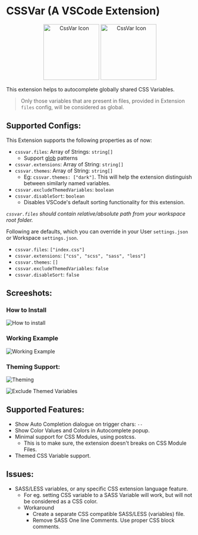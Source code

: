 # CSSVar (A VSCode Extension)

<div align="center">
  <img
  src="https://user-images.githubusercontent.com/11786283/113474026-dd0dd100-948a-11eb-8140-4570d7c983d3.png"
  height="150"
  alt="CssVar Icon" />
  <img
  src="https://user-images.githubusercontent.com/11786283/112747300-16999480-8fd2-11eb-9f21-41a77abb332c.png"
  height="150"
  alt="CssVar Icon" />
</div>

This extension helps to autocomplete globally shared CSS
Variables.
> Only those variables that are present in files,
provided in Extension `files` config, will be considered as global.

## Supported Configs:

This Extension supports the following properties as of now:

- `cssvar.files`: Array of Strings: `string[]`
  - Support [glob](https://en.wikipedia.org/wiki/Glob_(programming)) patterns
- `cssvar.extensions`: Array of String: `string[]`
- `cssvar.themes`: Array of String: `string[]`
  - Eg: `cssvar.themes: ["dark"]`. This will help the extension
    distinguish between similarly named variables.
- `cssvar.excludeThemedVariables`: `boolean`
- `cssvar.disableSort`: `boolean`
  - Disables VSCode's default sorting functionality for this extension.

*`cssvar.files` should contain relative/absolute path from
your workspace root folder.*

Following are defaults, which you can override in
your User `settings.json` or Workspace `settings.json`.

- `cssvar.files`: `["index.css"]`
- `cssvar.extensions`: `["css", "scss", "sass", "less"]`
- `cssvar.themes`: `[]`
- `cssvar.excludeThemedVariables`: `false`
- `cssvar.disableSort`: `false`

## Screeshots:

### How to Install
![How to install](https://user-images.githubusercontent.com/11786283/113474149-bdc37380-948b-11eb-847d-4c031912b9f4.gif)


### Working Example
![Working Example](https://user-images.githubusercontent.com/11786283/112746381-07174d00-8fcc-11eb-82eb-d9b27540a956.gif)

### Theming Support:
![Theming](https://user-images.githubusercontent.com/11786283/112832552-1ae9ae80-90b3-11eb-8505-9fef822e5709.gif)

![Exclude Themed Variables](https://user-images.githubusercontent.com/11786283/112832562-2046f900-90b3-11eb-93df-3d94deb1c9f6.gif)

## Supported Features:

* Show Auto Completion dialogue on trigger chars: `--`
* Show Color Values and Colors in Autocomplete popup.
* Minimal support for CSS Modules, using postcss.
  * This is to make sure, the extension doesn't breaks on
    CSS Module Files.
* Themed CSS Variable support.

## Issues:

- SASS/LESS variables, or any specific CSS extension language feature.
  - For eg. setting CSS variable to a SASS Variable will work, but will not
    be considered as a CSS color.
  - Workaround
    - Create a separate CSS compatible SASS/LESS (variables) file.
    - Remove SASS One line Comments. Use proper CSS block comments.
